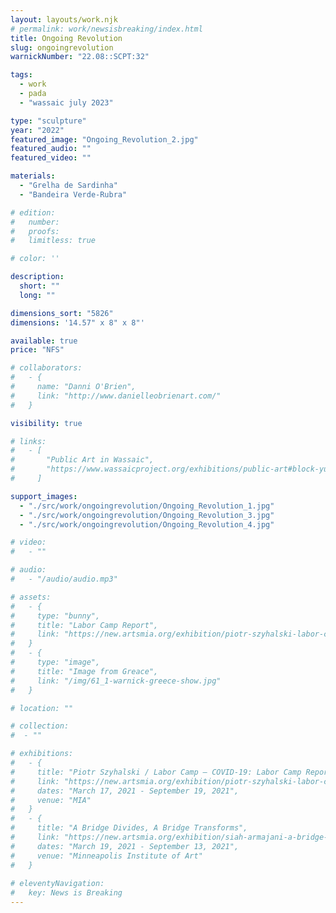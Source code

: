 ```yaml
---
layout: layouts/work.njk
# permalink: work/newsisbreaking/index.html
title: Ongoing Revolution
slug: ongoingrevolution
warnickNumber: "22.08::SCPT:32"

tags:
  - work
  - pada
  - "wassaic july 2023"

type: "sculpture"
year: "2022"
featured_image: "Ongoing_Revolution_2.jpg"
featured_audio: ""
featured_video: ""

materials: 
  - "Grelha de Sardinha"
  - "Bandeira Verde-Rubra"

# edition: 
#   number: 
#   proofs: 
#   limitless: true

# color: ''

description:
  short: ""
  long: ""

dimensions_sort: "5826"
dimensions: '14.57" x 8" x 8"'

available: true
price: "NFS"

# collaborators:
#   - {
#     name: "Danni O'Brien",
#     link: "http://www.danielleobrienart.com/"
#   }

visibility: true

# links:
#   - [
#       "Public Art in Wassaic",
#       "https://www.wassaicproject.org/exhibitions/public-art#block-yui_3_17_2_1_1635259463800_75918",
#     ]

support_images: 
  - "./src/work/ongoingrevolution/Ongoing_Revolution_1.jpg"
  - "./src/work/ongoingrevolution/Ongoing_Revolution_3.jpg"
  - "./src/work/ongoingrevolution/Ongoing_Revolution_4.jpg"

# video:
#   - ""

# audio:
#   - "/audio/audio.mp3"

# assets: 
#   - {
#     type: "bunny",
#     title: "Labor Camp Report",
#     link: "https://new.artsmia.org/exhibition/piotr-szyhalski-labor-camp-covid-19-labor-camp-report"
#   }
#   - {
#     type: "image",
#     title: "Image from Greace",
#     link: "/img/61_1-warnick-greece-show.jpg"
#   }

# location: ""

# collection:
#  - ""

# exhibitions:
#   - {
#     title: "Piotr Szyhalski / Labor Camp – COVID-19: Labor Camp Report",
#     link: "https://new.artsmia.org/exhibition/piotr-szyhalski-labor-camp-covid-19-labor-camp-report",
#     dates: "March 17, 2021 - September 19, 2021",
#     venue: "MIA"
#   }
#   - {
#     title: "A Bridge Divides, A Bridge Transforms",
#     link: "https://new.artsmia.org/exhibition/siah-armajani-a-bridge-divides-a-bridge-transforms",
#     dates: "March 19, 2021 - September 13, 2021",
#     venue: "Minneapolis Institute of Art"
#   }
  
# eleventyNavigation:
#   key: News is Breaking
---
```

